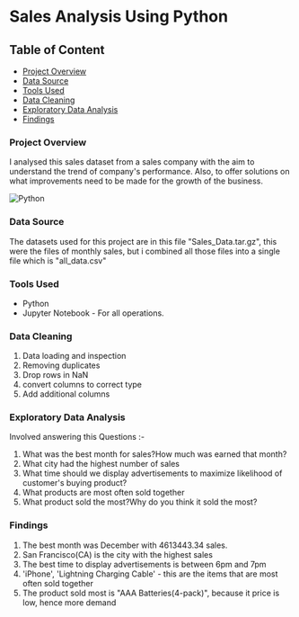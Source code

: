 # Sales Analysis Using Python

## Table of Content

- [Project Overview](#project-overview)
- [Data Source](#data-source)
- [Tools Used](#tools-used)
- [Data Cleaning](#data-cleaning)
- [Exploratory Data Analysis](#exploratory-data-analysis)
- [Findings](#findings)

### Project Overview

I analysed this sales dataset from a sales company with the aim to understand the trend of company's performance. Also, to offer solutions on what improvements need to be made for the growth of the business.

![Python](https://github.com/Josiah-TechBro/Sales-Analysis-Python/assets/143694858/d258bbc6-e44d-424a-a6ed-8b425bef460f)


### Data Source 

The datasets used for this project are in this file  "Sales_Data.tar.gz", this were the files of monthly sales, but i combined all those files into a single file which is "all_data.csv"

### Tools Used

- Python
- Jupyter Notebook - For all operations.

### Data Cleaning

1. Data loading and inspection
2. Removing duplicates
3. Drop rows in NaN
4. convert columns to correct type
5. Add additional columns

### Exploratory Data Analysis

Involved answering this Questions :-
1. What was the best month for sales?How much was earned that month?
2. What city had the highest number of sales
3. What time should we display advertisements to maximize likelihood of customer's buying product?
4. What products are most often sold together
5. What product sold the most?Why do you think it sold the most?

### Findings

1. The best month was December with 4613443.34 sales.
2. San Francisco(CA) is the city with the highest sales
3. The best time to display advertisements is between 6pm and 7pm
4. 'iPhone', 'Lightning Charging Cable' - this are the items that are most often sold together
5. The product sold most is "AAA Batteries(4-pack)", because it price is low, hence more demand




